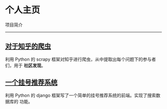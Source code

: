 # 个人主页

项目简介

---

## [对于知乎的爬虫](https://git.ustclug.org/bibaijin/scrapy-zhihu-community)

利用 Python 的 scrapy 框架对知乎进行爬虫，从中提取出每个问题下的参与者们，用于
**社区发现**。

## [一个挂号推荐系统](https://github.com/bibaijin/MRRS)

利用 Python 的 django 框架写了一个简单的挂号推荐系统的前端。实现了搜索数据库的
功能。

